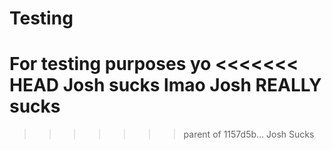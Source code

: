 # Testing
For testing purposes yo
<<<<<<< HEAD
Josh sucks lmao
Josh REALLY sucks
=======
>>>>>>> parent of 1157d5b... Josh Sucks

